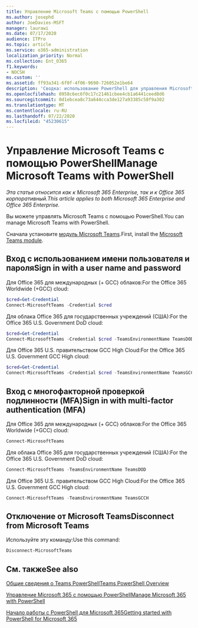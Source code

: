 ```yaml
---
title: Управление Microsoft Teams с помощью PowerShell
ms.author: josephd
author: JoeDavies-MSFT
manager: laurawi
ms.date: 07/17/2020
audience: ITPro
ms.topic: article
ms.service: o365-administration
localization_priority: Normal
ms.collection: Ent_O365
f1.keywords:
- NOCSH
ms.custom: ''
ms.assetid: ff93a341-6f0f-4f06-9690-726052e1be64
description: 'Сводка: использование PowerShell для управления Microsoft Teams.'
ms.openlocfilehash: 8958c6ec6f0c17c21461cbee4cb1a6441ceed8d6
ms.sourcegitcommit: 0d1ebcea8c73a644cca3de127a93385c58f9a302
ms.translationtype: MT
ms.contentlocale: ru-RU
ms.lasthandoff: 07/22/2020
ms.locfileid: "45230615"
---
```

# <a name="manage-microsoft-teams-with-powershell"></a><span data-ttu-id="0279e-103">Управление Microsoft Teams с помощью PowerShell</span><span class="sxs-lookup"><span data-stu-id="0279e-103">Manage Microsoft Teams with PowerShell</span></span>

<span data-ttu-id="0279e-104">*Эта статья относится как к Microsoft 365 Enterprise, так и к Office 365 корпоративный.*</span><span class="sxs-lookup"><span data-stu-id="0279e-104">*This article applies to both Microsoft 365 Enterprise and Office 365 Enterprise.*</span></span>

<span data-ttu-id="0279e-105">Вы можете управлять Microsoft Teams с помощью PowerShell.</span><span class="sxs-lookup"><span data-stu-id="0279e-105">You can manage Microsoft Teams with PowerShell.</span></span>
  
<span data-ttu-id="0279e-106">Сначала установите [модуль Microsoft Teams](https://www.powershellgallery.com/packages/MicrosoftTeams/).</span><span class="sxs-lookup"><span data-stu-id="0279e-106">First, install the [Microsoft Teams module](https://www.powershellgallery.com/packages/MicrosoftTeams/).</span></span>
    
## <a name="sign-in-with-a-user-name-and-password"></a><span data-ttu-id="0279e-107">Вход с использованием имени пользователя и пароля</span><span class="sxs-lookup"><span data-stu-id="0279e-107">Sign in with a user name and password</span></span>

<span data-ttu-id="0279e-108">Для Office 365 для международных (+ GCC) облаков:</span><span class="sxs-lookup"><span data-stu-id="0279e-108">For the Office 365 Worldwide (+GCC) cloud:</span></span>

```powershell
$cred=Get-Credential
Connect-MicrosoftTeams -Credential $cred
```

<span data-ttu-id="0279e-109">Для облака Office 365 для государственных учреждений (США):</span><span class="sxs-lookup"><span data-stu-id="0279e-109">For the Office 365 U.S. Government DoD cloud:</span></span> 

```powershell
$cred=Get-Credential
Connect-MicrosoftTeams -Credential $cred -TeamsEnvironmentName TeamsDOD
```

<span data-ttu-id="0279e-110">Для Office 365 U.S. правительством GCC High Cloud:</span><span class="sxs-lookup"><span data-stu-id="0279e-110">For the Office 365 U.S. Government GCC High cloud:</span></span>

```powershell
$cred=Get-Credential
Connect-MicrosoftTeams -Credential $cred -TeamsEnvironmentName TeamsGCCH
```

## <a name="sign-in-with-multi-factor-authentication-mfa"></a><span data-ttu-id="0279e-111">Вход с многофакторной проверкой подлинности (MFA)</span><span class="sxs-lookup"><span data-stu-id="0279e-111">Sign in with multi-factor authentication (MFA)</span></span>

<span data-ttu-id="0279e-112">Для Office 365 для международных (+ GCC) облаков:</span><span class="sxs-lookup"><span data-stu-id="0279e-112">For the Office 365 Worldwide (+GCC) cloud:</span></span>

```powershell
Connect-MicrosoftTeams
```

<span data-ttu-id="0279e-113">Для облака Office 365 для государственных учреждений (США):</span><span class="sxs-lookup"><span data-stu-id="0279e-113">For the Office 365 U.S. Government DoD cloud:</span></span> 

```powershell
Connect-MicrosoftTeams -TeamsEnvironmentName TeamsDOD
```

<span data-ttu-id="0279e-114">Для Office 365 U.S. правительством GCC High Cloud:</span><span class="sxs-lookup"><span data-stu-id="0279e-114">For the Office 365 U.S. Government GCC High cloud:</span></span>

```powershell
Connect-MicrosoftTeams -TeamsEnvironmentName TeamsGCCH
```

## <a name="disconnect-from-microsoft-teams"></a><span data-ttu-id="0279e-115">Отключение от Microsoft Teams</span><span class="sxs-lookup"><span data-stu-id="0279e-115">Disconnect from Microsoft Teams</span></span>

<span data-ttu-id="0279e-116">Используйте эту команду:</span><span class="sxs-lookup"><span data-stu-id="0279e-116">Use this command:</span></span>

```powershell
Disconnect-MicrosoftTeams
```


## <a name="see-also"></a><span data-ttu-id="0279e-117">См. также</span><span class="sxs-lookup"><span data-stu-id="0279e-117">See also</span></span>

[<span data-ttu-id="0279e-118">Общие сведения о Teams PowerShell</span><span class="sxs-lookup"><span data-stu-id="0279e-118">Teams PowerShell Overview</span></span>](https://docs.microsoft.com/microsoftteams/teams-powershell-overview)
  
[<span data-ttu-id="0279e-119">Управление Microsoft 365 с помощью PowerShell</span><span class="sxs-lookup"><span data-stu-id="0279e-119">Manage Microsoft 365 with PowerShell</span></span>](manage-office-365-with-office-365-powershell.md)
  
[<span data-ttu-id="0279e-120">Начало работы с PowerShell для Microsoft 365</span><span class="sxs-lookup"><span data-stu-id="0279e-120">Getting started with PowerShell for Microsoft 365</span></span>](getting-started-with-office-365-powershell.md)

